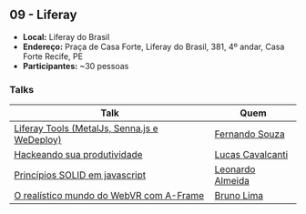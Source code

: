 ## 09 - Liferay

* **Local:** Liferay do Brasil
* **Endereço:** Praça de Casa Forte, Liferay do Brasil, 381, 4º andar, Casa Forte Recife, PE
* **Participantes:** ~30 pessoas

### Talks

| Talk                            | Quem                                                               
| ------------------------------  | ------------------------------------------------------------------
| [Liferay Tools (MetalJs, Senna.js e WeDeploy)](#) | [Fernando Souza](#)
| [Hackeando sua produtividade](#) | [Lucas Cavalcanti](#)
| [Princípios SOLID em javascript](#) | [Leonardo Almeida](#)
| [O realístico mundo do WebVR com A-Frame](#) | [Bruno Lima](#)